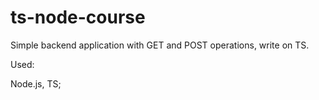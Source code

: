 # ts-node-course

Simple backend application with GET and POST operations, write on TS.

Used:

Node.js, TS;
